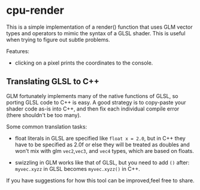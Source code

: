 cpu-render
==============

This is a simple implementation of a render() function that uses GLM vector
types and operators to mimic the syntax of a GLSL shader. This is useful when 
trying to figure out subtle problems.

Features:

+ clicking on a pixel prints the coordinates to the console.

## Translating GLSL to C++

GLM fortunately implements many of the native functions of GLSL, so porting GLSL code to C++ is easy. A good strategy is to copy-paste your shader code as-is into C++, and then fix each individual compile error (there shouldn't be too many).

Some common translation tasks:

+ float literals in GLSL are specified like `float x = 2.0`, but in C++ they have to be specified as 2.0f or else they will be treated as doubles and won't mix with glm `vec2`,`vec3`, and `vec4` types, which are based on floats.

+ swizzling in GLM works like that of GLSL, but you need to add `()` after:
`myvec.xyzz` in GLSL becomes `myvec.xyzz()` in C++.

If you have suggestions for how this tool can be improved,feel free to share.
